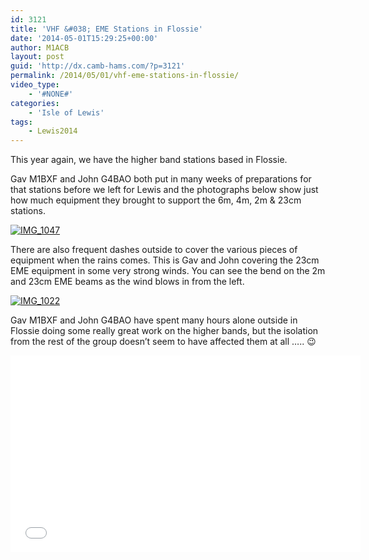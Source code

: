 ```yaml
---
id: 3121
title: 'VHF &#038; EME Stations in Flossie'
date: '2014-05-01T15:29:25+00:00'
author: M1ACB
layout: post
guid: 'http://dx.camb-hams.com/?p=3121'
permalink: /2014/05/01/vhf-eme-stations-in-flossie/
video_type:
    - '#NONE#'
categories:
    - 'Isle of Lewis'
tags:
    - Lewis2014
---
```


This year again, we have the higher band stations based in Flossie.

Gav M1BXF and John G4BAO both put in many weeks of preparations for that stations before we left for Lewis and the photographs below show just how much equipment they brought to support the 6m, 4m, 2m &amp; 23cm stations.

[![IMG_1047](http://dx.camb-hams.com/wp-content/uploads/2014/05/IMG_1047-1024x682.jpg)](http://dx.camb-hams.com/wp-content/uploads/2014/05/IMG_1047.jpg)

There are also frequent dashes outside to cover the various pieces of equipment when the rains comes. This is Gav and John covering the 23cm EME equipment in some very strong winds. You can see the bend on the 2m and 23cm EME beams as the wind blows in from the left.

[![IMG_1022](http://dx.camb-hams.com/wp-content/uploads/2014/05/IMG_1022-682x1024.jpg)](http://dx.camb-hams.com/wp-content/uploads/2014/05/IMG_1022.jpg)

Gav M1BXF and John G4BAO have spent many hours alone outside in Flossie doing some really great work on the higher bands, but the isolation from the rest of the group doesn’t seem to have affected them at all ….. 😉

<iframe allowfullscreen="allowfullscreen" frameborder="0" height="315" loading="lazy" src="//www.youtube.com/embed/Y4DeglERJ-s" width="560"></iframe>